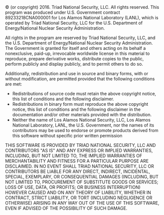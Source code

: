 © (or copyright) 2016. Triad National Security, LLC. All rights reserved.
This program was produced under U.S. Government contract 89233218CNA000001 
for Los Alamos National Laboratory (LANL), which is operated by 
Triad National Security, LLC for the U.S. Department of Energy/National 
Nuclear Security Administration.
 
All rights in the program are reserved by Triad National Security, LLC, 
and the U.S. Department of Energy/National Nuclear Security Administration. 
The Government is granted for itself and others acting on its behalf a 
nonexclusive, paid-up, irrevocable worldwide license in this material to 
reproduce, prepare derivative works, distribute copies to the public, 
perform publicly and display publicly, and to permit others to do so.

Additionally, redistribution and use in source and binary forms, with or
without modification, are permitted provided that the following conditions are
met:
- Redistributions of source code must retain the above copyright
notice, this list of conditions and the following disclaimer.
- Redistributions in binary form must reproduce the above
copyright notice, this list of conditions and the following disclaimer in
the documentation and/or other materials provided with the distribution.
- Neither the name of Los Alamos National Security, LLC, Los Alamos
  National Laboratory, LANL, the U.S. Government, nor the names of its
  contributors may be used to endorse or promote products derived from
  this software without specific prior written permission

THIS SOFTWARE IS PROVIDED BY TRIAD NATIONAL SECURITY, LLC AND
CONTRIBUTORS "AS IS" AND ANY EXPRESS OR IMPLIED WARRANTIES, INCLUDING,
BUT NOT LIMITED TO, THE IMPLIED WARRANTIES OF MERCHANTABILITY AND
FITNESS FOR A PARTICULAR PURPOSE ARE DISCLAIMED. IN NO EVENT SHALL
TRIAD NATIONAL SECURITY, LLC OR CONTRIBUTORS BE LIABLE FOR ANY
DIRECT, INDIRECT, INCIDENTAL, SPECIAL, EXEMPLARY, OR CONSEQUENTIAL
DAMAGES (INCLUDING, BUT NOT LIMITED TO, PROCUREMENT OF SUBSTITUTE
GOODS OR SERVICES; LOSS OF USE, DATA, OR PROFITS; OR BUSINESS
INTERRUPTION) HOWEVER CAUSED AND ON ANY THEORY OF LIABILITY, WHETHER
IN CONTRACT, STRICT LIABILITY, OR TORT (INCLUDING NEGLIGENCE OR
OTHERWISE) ARISING IN ANY WAY OUT OF THE USE OF THIS SOFTWARE, EVEN IF
ADVISED OF THE POSSIBILITY OF SUCH DAMAGE.
